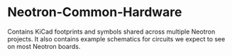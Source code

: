 # Neotron-Common-Hardware

Contains KiCad footprints and symbols shared across multiple Neotron projects. It also contains
example schematics for circuits we expect to see on most Neotron boards.

